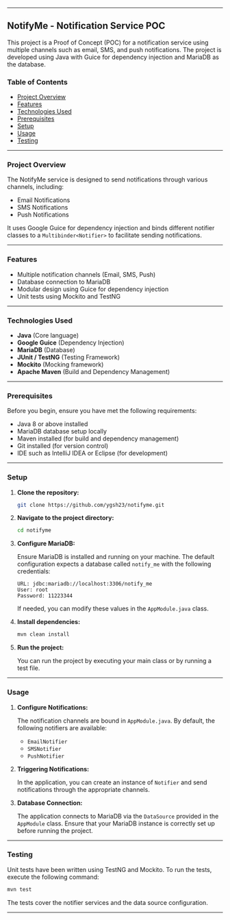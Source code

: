 
---

## NotifyMe - Notification Service POC

This project is a Proof of Concept (POC) for a notification service using multiple channels such as email, SMS, and push notifications. The project is developed using Java with Guice for dependency injection and MariaDB as the database.

### Table of Contents

- [Project Overview](#project-overview)
- [Features](#features)
- [Technologies Used](#technologies-used)
- [Prerequisites](#prerequisites)
- [Setup](#setup)
- [Usage](#usage)
- [Testing](#testing)

---

### Project Overview

The NotifyMe service is designed to send notifications through various channels, including:
- Email Notifications
- SMS Notifications
- Push Notifications

It uses Google Guice for dependency injection and binds different notifier classes to a `Multibinder<Notifier>` to facilitate sending notifications.

---

### Features

- Multiple notification channels (Email, SMS, Push)
- Database connection to MariaDB
- Modular design using Guice for dependency injection
- Unit tests using Mockito and TestNG

---

### Technologies Used

- **Java** (Core language)
- **Google Guice** (Dependency Injection)
- **MariaDB** (Database)
- **JUnit / TestNG** (Testing Framework)
- **Mockito** (Mocking framework)
- **Apache Maven** (Build and Dependency Management)

---

### Prerequisites

Before you begin, ensure you have met the following requirements:

- Java 8 or above installed
- MariaDB database setup locally
- Maven installed (for build and dependency management)
- Git installed (for version control)
- IDE such as IntelliJ IDEA or Eclipse (for development)

---

### Setup

1. **Clone the repository:**

   ```bash
   git clone https://github.com/ygsh23/notifyme.git
   ```

2. **Navigate to the project directory:**

   ```bash
   cd notifyme
   ```

3. **Configure MariaDB:**

   Ensure MariaDB is installed and running on your machine. The default configuration expects a database called `notify_me` with the following credentials:

   ```
   URL: jdbc:mariadb://localhost:3306/notify_me
   User: root
   Password: 11223344
   ```

   If needed, you can modify these values in the `AppModule.java` class.

4. **Install dependencies:**

   ```bash
   mvn clean install
   ```

5. **Run the project:**

   You can run the project by executing your main class or by running a test file.

---

### Usage

1. **Configure Notifications:**

   The notification channels are bound in `AppModule.java`. By default, the following notifiers are available:
    - `EmailNotifier`
    - `SMSNotifier`
    - `PushNotifier`

2. **Triggering Notifications:**

   In the application, you can create an instance of `Notifier` and send notifications through the appropriate channels.

3. **Database Connection:**

   The application connects to MariaDB via the `DataSource` provided in the `AppModule` class. Ensure that your MariaDB instance is correctly set up before running the project.

---

### Testing

Unit tests have been written using TestNG and Mockito. To run the tests, execute the following command:

```bash
mvn test
```

The tests cover the notifier services and the data source configuration.

---
